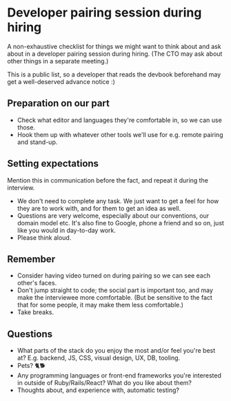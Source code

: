 # Developer pairing session during hiring

A non-exhaustive checklist for things we might want to think about and ask about in a developer pairing session during hiring. (The CTO may ask about other things in a separate meeting.)

This is a public list, so a developer that reads the devbook beforehand may get a well-deserved advance notice :)

## Preparation on our part

- Check what editor and languages they're comfortable in, so we can use those.
- Hook them up with whatever other tools we'll use for e.g. remote pairing and stand-up.

## Setting expectations

Mention this in communication before the fact, and repeat it during the interview.

- We don't need to complete any task. We just want to get a feel for how they are to work with, and for them to get an idea as well.
- Questions are very welcome, especially about our conventions, our domain model etc. It's also fine to Google, phone a friend and so on, just like you would in day-to-day work.
- Please think aloud.

## Remember

- Consider having video turned on during pairing so we can see each other's faces.
- Don't jump straight to code; the social part is important too, and may make the interviewee more comfortable. (But be sensitive to the fact that for some people, it may make them less comfortable.)
- Take breaks.

## Questions

- What parts of the stack do you enjoy the most and/or feel you're best at? E.g. backend, JS, CSS, visual design, UX, DB, tooling.
- Pets? 🐈🐕
- Any programming languages or front-end frameworks you're interested in outside of Ruby/Rails/React? What do you like about them?
- Thoughts about, and experience with, automatic testing?
